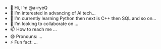 - 👋 Hi, I’m @a-ryeQ
- 👀 I’m interested in advancing of AI tech...
- 🌱 I’m currently learning Python then next is C++ then SQL and so on...
- 💞️ I’m looking to collaborate on ...
- 📫 How to reach me ...
- 😄 Pronouns: ...
- ⚡ Fun fact: ...

<!---
a-ryeQ/a-ryeQ is a ✨ special ✨ repository because its `README.md` (this file) appears on your GitHub profile.
You can click the Preview link to take a look at your changes.
--->
